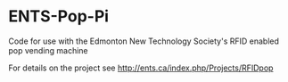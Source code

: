ENTS-Pop-Pi
===========

Code for use with the Edmonton New Technology Society's RFID enabled pop vending machine

For details on the project see http://ents.ca/index.php/Projects/RFIDpop
